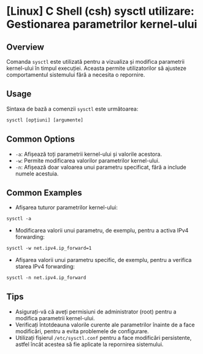 # [Linux] C Shell (csh) sysctl utilizare: Gestionarea parametrilor kernel-ului

## Overview
Comanda `sysctl` este utilizată pentru a vizualiza și modifica parametrii kernel-ului în timpul execuției. Aceasta permite utilizatorilor să ajusteze comportamentul sistemului fără a necesita o repornire.

## Usage
Sintaxa de bază a comenzii `sysctl` este următoarea:

```csh
sysctl [opțiuni] [argumente]
```

## Common Options
- `-a`: Afișează toți parametrii kernel-ului și valorile acestora.
- `-w`: Permite modificarea valorilor parametrilor kernel-ului.
- `-n`: Afișează doar valoarea unui parametru specificat, fără a include numele acestuia.

## Common Examples
- Afișarea tuturor parametrilor kernel-ului:
```csh
sysctl -a
```

- Modificarea valorii unui parametru, de exemplu, pentru a activa IPv4 forwarding:
```csh
sysctl -w net.ipv4.ip_forward=1
```

- Afișarea valorii unui parametru specific, de exemplu, pentru a verifica starea IPv4 forwarding:
```csh
sysctl -n net.ipv4.ip_forward
```

## Tips
- Asigurați-vă că aveți permisiuni de administrator (root) pentru a modifica parametrii kernel-ului.
- Verificați întotdeauna valorile curente ale parametrilor înainte de a face modificări, pentru a evita problemele de configurare.
- Utilizați fișierul `/etc/sysctl.conf` pentru a face modificări persistente, astfel încât acestea să fie aplicate la repornirea sistemului.